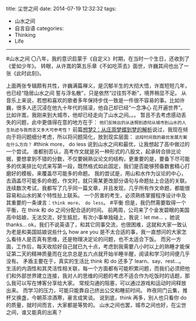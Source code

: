 title: 尘世之间
date: 2014-07-19 12:32:32
tags:
  - 山水之间
  - 自言自语
categories:
  - Thinking
  - Life
---
#山水之间
〇八年，我的意识启蒙于《自定义》时期，在当时一个生日，还收到了《爱如少年》。
转眼，从许嵩的第五乐章《不如吃茶去》面世，许巍其间也出了一张《此时此刻》。
<!--more-->
上面两张专辑颇有共性，许巍满篇禅义，是沉郁半生的大彻大悟，许嵩短短几年，也已经“隐居山水之间 誓与浮名散”，只是依然“过往剪不断”，境界稍显不足。
从音乐上来说，若想和喜欢的歌者多年保持步伐一致是一件很不容易的事。比如许巍，很多人还沉浸在他九十年代的摇滚，他自己却已经“一念净心 花开遍世界”。比如许嵩，我刚来到大城市，他却已经走向了山水之间。。。
暂且不去考虑感动丢失的问题，此中更值得在意的地方在于：
``他们反映出的从迷惘到透彻从城市到山水的人生轨迹与我而言又多大可参考性？``
前篇[想梦2：从庄周梦蝶到梦的解析](http://yekezhong.com/%E6%83%B3%E6%A2%A62%EF%BC%9A%E4%BB%8E%E5%BA%84%E5%91%A8%E6%A2%A6%E8%9D%B6%E5%88%B0%E6%A2%A6%E7%9A%84%E8%A7%A3%E6%9E%90/)说过，我现在倾向于将问题细分考虑，所以将问题简化，放到现实层面：
``这段时间我的最优发展方案在什么方向？``
#think more， do less
说到山水之间和最优，让我想起了高中做过的一个尝试。
谁都别否认，高考作文就是另一种形式的八股文，起承转合排比论据，要想拿到不错的分数，不仅要娴熟议论文的结构，更重要的是，要备下尽可能多的优美排比句式来写第一段，既然格式如此固定，我们是否能够预备数套精心打磨好的模板，来覆盖尽可能多的命题。
我的尝试是，用山和水作为议论的中心，去涵盖尽可能多的命题，作文时，就只需某更改部分语句与命题扯上合适的关联。
连续数次考试，我都写了几乎同一篇文章，并且发现，几乎所有作文命题，都能很容易和山水的某个特性扯上联系。
一个厉害的考生，必须熟练掌握程序设计中及其重要的一条谏言：``think more， do less``。
#平衡
但是，我仍然需要取得一个平衡，在 think 和 do 之间分配合适的时间。
前两周，公司来了个金发碧眼的美国高中姑娘，无法交流，好生尴尬，有次小事单独碰上，我说：let me... ，她说 thanks...
ok，我们不说英语了，和其它同事交流，也很困难，这就和大家一致认为老是和美国姑娘说些什么 how are you 是不太合适的事，我一直想问的大家怎么看待人是否真有思维，还是物理决定论的问题，也不太适合下饭。
而另一方面，工作后，每天收拾好自己就已九十点，考虑到我需要八小时以上的熟睡才能保证第二天的精神质量而在北京总是五六点就开始半睡半醒，阅读和学习时间便几乎没有。
矛盾主要在于，真实的生活比 think 和 do 还多了 learn、say、rest...。
生活的内涵性和其灵活性相关联，每一个方面都有可能积累问题，而我们必须把他们和外部世界建立连接，我对人的思维的问题的考虑不适合作为吃饭时的话题，那么我可以写在博客分享给大家。
常规沟通的阻塞，可以通过游戏和运动时间释放出来。
而学习的压力，可能只能靠自己挤出公交和睡前时间。
昨夜同门云集，推杯又换盏，今朝茶凉酒寒，豪言成笑谈。
说到底，think 再多，别人也只看你 do 的质量，就时间而言，大家都是等势的。
山水之间也罢，城市之间也好，在尘世之间，谁又能真的出离？
